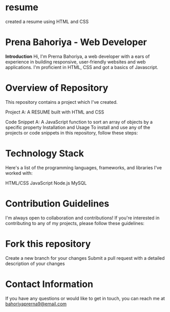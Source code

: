 # resume
created a resume using HTML and CSS

# Prena Bahoriya - Web Developer
**Introduction**
Hi, I'm Prerna Bahoriya, a web developer with a ears of experience in building responsive, user-friendly websites and web applications. I'm proficient in HTML, CSS and got a basics of Javascript.

 # Overview of Repository
This repository contains a project which I've created.

Project A: A RESUME built with HTML and CSS

Code Snippet A: A JavaScript function to sort an array of objects by a specific property
Installation and Usage
To install and use any of the projects or code snippets in this repository, follow these steps:


# Technology Stack
Here's a list of the programming languages, frameworks, and libraries I've worked with:

HTML/CSS
JavaScript
Node.js
MySQL
 # Contribution Guidelines
I'm always open to collaboration and contributions! If you're interested in contributing to any of my projects, please follow these guidelines:

# Fork this repository
Create a new branch for your changes
Submit a pull request with a detailed description of your changes
 # Contact Information
If you have any questions or would like to get in touch, you can reach me at bahoriyaprerna9@email.com

